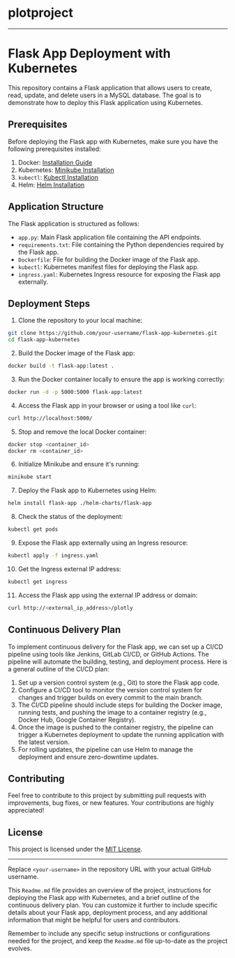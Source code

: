 # plotproject

---

# Flask App Deployment with Kubernetes

This repository contains a Flask application that allows users to create, read, update, and delete users in a MySQL database. The goal is to demonstrate how to deploy this Flask application using Kubernetes.

## Prerequisites

Before deploying the Flask app with Kubernetes, make sure you have the following prerequisites installed:

1. Docker: [Installation Guide](https://docs.docker.com/get-docker/)
2. Kubernetes: [Minikube Installation](https://minikube.sigs.k8s.io/docs/start/)
3. `kubectl`: [Kubectl Installation](https://kubernetes.io/docs/tasks/tools/install-kubectl/)
4. Helm: [Helm Installation](https://helm.sh/docs/intro/install/)

## Application Structure

The Flask application is structured as follows:

- `app.py`: Main Flask application file containing the API endpoints.
- `requirements.txt`: File containing the Python dependencies required by the Flask app.
- `Dockerfile`: File for building the Docker image of the Flask app.
- `kubectl`: Kubernetes manifest files for deploying the Flask app.
- `ingress.yaml`: Kubernetes Ingress resource for exposing the Flask app externally.

## Deployment Steps

1. Clone the repository to your local machine:

```bash
git clone https://github.com/your-username/flask-app-kubernetes.git
cd flask-app-kubernetes
```

2. Build the Docker image of the Flask app:

```bash
docker build -t flask-app:latest .
```

3. Run the Docker container locally to ensure the app is working correctly:

```bash
docker run -d -p 5000:5000 flask-app:latest
```

4. Access the Flask app in your browser or using a tool like `curl`:

```bash
curl http://localhost:5000/
```

5. Stop and remove the local Docker container:

```bash
docker stop <container_id>
docker rm <container_id>
```

6. Initialize Minikube and ensure it's running:

```bash
minikube start
```

7. Deploy the Flask app to Kubernetes using Helm:

```bash
helm install flask-app ./helm-charts/flask-app
```

8. Check the status of the deployment:

```bash
kubectl get pods
```

9. Expose the Flask app externally using an Ingress resource:

```bash
kubectl apply -f ingress.yaml
```

10. Get the Ingress external IP address:

```bash
kubectl get ingress
```

11. Access the Flask app using the external IP address or domain:

```bash
curl http://<external_ip_address>/plotly
```

## Continuous Delivery Plan

To implement continuous delivery for the Flask app, we can set up a CI/CD pipeline using tools like Jenkins, GitLab CI/CD, or GitHub Actions. The pipeline will automate the building, testing, and deployment process. Here is a general outline of the CI/CD plan:

1. Set up a version control system (e.g., Git) to store the Flask app code.
2. Configure a CI/CD tool to monitor the version control system for changes and trigger builds on every commit to the main branch.
3. The CI/CD pipeline should include steps for building the Docker image, running tests, and pushing the image to a container registry (e.g., Docker Hub, Google Container Registry).
4. Once the image is pushed to the container registry, the pipeline can trigger a Kubernetes deployment to update the running application with the latest version.
5. For rolling updates, the pipeline can use Helm to manage the deployment and ensure zero-downtime updates.

## Contributing

Feel free to contribute to this project by submitting pull requests with improvements, bug fixes, or new features. Your contributions are highly appreciated!

## License

This project is licensed under the [MIT License](LICENSE).

---
Replace `<your-username>` in the repository URL with your actual GitHub username.

This `Readme.md` file provides an overview of the project, instructions for deploying the Flask app with Kubernetes, and a brief outline of the continuous delivery plan. You can customize it further to include specific details about your Flask app, deployment process, and any additional information that might be helpful for users and contributors.

Remember to include any specific setup instructions or configurations needed for the project, and keep the `Readme.md` file up-to-date as the project evolves.
